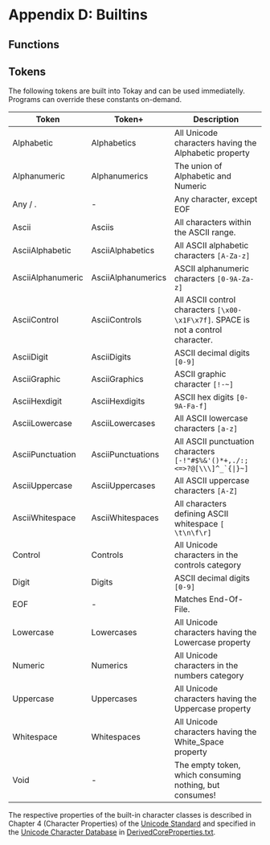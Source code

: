 # Appendix D: Builtins

## Functions

## Tokens

The following tokens are built into Tokay and can be used immediatelly. Programs can override these constants on-demand.

<table>
    <thead>
        <tr class="title">
            <th>
                Token
            </th>
            <th>
                Token+
            </th>
            <th>
                Description
            </th>
        </tr>
    </thead>
    <tbody>
        <tr><td>Alphabetic</td><td>Alphabetics</td><td>All Unicode characters having the Alphabetic property</td></tr>
        <tr><td>Alphanumeric</td><td>Alphanumerics</td><td>The union of Alphabetic and Numeric</td></tr>
        <tr><td>Any / .</td><td>-</td><td>Any character, except EOF</td></tr>
        <tr><td>Ascii</td><td>Asciis</td><td>All characters within the ASCII range.</td></tr>
        <tr><td>AsciiAlphabetic</td><td>AsciiAlphabetics</td><td>All ASCII alphabetic characters <code>[A-Za-z]</code></td></tr>
        <tr><td>AsciiAlphanumeric</td><td>AsciiAlphanumerics</td><td>ASCII alphanumeric characters <code>[0-9A-Za-z]</code></td></tr>
        <tr><td>AsciiControl</td><td>AsciiControls</td><td>All ASCII control characters <code>[\x00-\x1F\x7f]</code>. SPACE is not a control character.</td></tr>
        <tr><td>AsciiDigit</td><td>AsciiDigits</td><td>ASCII decimal digits <code>[0-9]</code></td></tr>
        <tr><td>AsciiGraphic</td><td>AsciiGraphics</td><td>ASCII graphic character <code>[!-~]</code></td></tr>
        <tr><td>AsciiHexdigit</td><td>AsciiHexdigits</td><td>ASCII hex digits <code>[0-9A-Fa-f]</code></td></tr>
        <tr><td>AsciiLowercase</td><td>AsciiLowercases</td><td>All ASCII lowercase characters <code>[a-z]</code></td></tr>
        <tr><td>AsciiPunctuation</td><td>AsciiPunctuations</td><td>All ASCII punctuation characters <code>[-!"#$%&'()*+,./:;<=>?@[\\\]^_`{|}~]</code></td></tr>
        <tr><td>AsciiUppercase</td><td>AsciiUppercases</td><td>All ASCII uppercase characters <code>[A-Z]</code></td></tr>
        <tr><td>AsciiWhitespace</td><td>AsciiWhitespaces</td><td>All characters defining ASCII whitespace <code>[ \t\n\f\r]</code></td></tr>
        <tr><td>Control</td><td>Controls</td><td>All Unicode characters in the controls category</td></tr>
        <tr><td>Digit</td><td>Digits</td><td>ASCII decimal digits <code>[0-9]</code></td></tr>
        <tr><td>EOF</td><td>-</td><td>Matches End-Of-File.</td></tr>
        <tr><td>Lowercase</td><td>Lowercases</td><td>All Unicode characters having the Lowercase property</td></tr>
        <tr><td>Numeric</td><td>Numerics</td><td>All Unicode characters in the numbers category</td></tr>
        <tr><td>Uppercase</td><td>Uppercases</td><td>All Unicode characters having the Uppercase property</td></tr>
        <tr><td>Whitespace</td><td>Whitespaces</td><td>All Unicode characters having the White_Space property</td></tr>
        <tr><td>Void</td><td>-</td><td>The empty token, which consuming nothing, but consumes!</td></tr>
    </tbody>
</table>

The respective properties of the built-in character classes is described in Chapter 4 (Character Properties) of the [Unicode Standard](https://www.unicode.org/versions/latest/) and specified in the [Unicode Character Database](https://www.unicode.org/reports/tr44) in [DerivedCoreProperties.txt](https://www.unicode.org/Public/UCD/latest/ucd/DerivedCoreProperties.txt).
